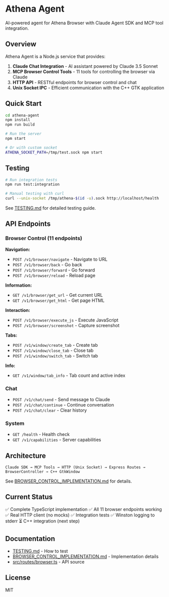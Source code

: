 # Athena Agent

AI-powered agent for Athena Browser with Claude Agent SDK and MCP tool integration.

## Overview

Athena Agent is a Node.js service that provides:

1. **Claude Chat Integration** - AI assistant powered by Claude 3.5 Sonnet
2. **MCP Browser Control Tools** - 11 tools for controlling the browser via Claude
3. **HTTP API** - RESTful endpoints for browser control and chat
4. **Unix Socket IPC** - Efficient communication with the C++ GTK application

## Quick Start

```bash
cd athena-agent
npm install
npm run build

# Run the server
npm start

# Or with custom socket
ATHENA_SOCKET_PATH=/tmp/test.sock npm start
```

## Testing

```bash
# Run integration tests
npm run test:integration

# Manual testing with curl
curl --unix-socket /tmp/athena-$(id -u).sock http://localhost/health
```

See [TESTING.md](./TESTING.md) for detailed testing guide.

## API Endpoints

### Browser Control (11 endpoints)

**Navigation:**
- `POST /v1/browser/navigate` - Navigate to URL
- `POST /v1/browser/back` - Go back
- `POST /v1/browser/forward` - Go forward
- `POST /v1/browser/reload` - Reload page

**Information:**
- `GET /v1/browser/get_url` - Get current URL
- `GET /v1/browser/get_html` - Get page HTML

**Interaction:**
- `POST /v1/browser/execute_js` - Execute JavaScript
- `POST /v1/browser/screenshot` - Capture screenshot

**Tabs:**
- `POST /v1/window/create_tab` - Create tab
- `POST /v1/window/close_tab` - Close tab
- `POST /v1/window/switch_tab` - Switch tab

**Info:**
- `GET /v1/window/tab_info` - Tab count and active index

### Chat
- `POST /v1/chat/send` - Send message to Claude
- `POST /v1/chat/continue` - Continue conversation
- `POST /v1/chat/clear` - Clear history

### System
- `GET /health` - Health check
- `GET /v1/capabilities` - Server capabilities

## Architecture

```
Claude SDK → MCP Tools → HTTP (Unix Socket) → Express Routes → BrowserController → C++ GtkWindow
```

See [BROWSER_CONTROL_IMPLEMENTATION.md](./BROWSER_CONTROL_IMPLEMENTATION.md) for details.

## Current Status

✅ Complete TypeScript implementation
✅ All 11 browser endpoints working
✅ Real HTTP client (no mocks)
✅ Integration tests
✅ Winston logging to stderr
⏳ C++ integration (next step)

## Documentation

- [TESTING.md](./TESTING.md) - How to test
- [BROWSER_CONTROL_IMPLEMENTATION.md](./BROWSER_CONTROL_IMPLEMENTATION.md) - Implementation details
- [src/routes/browser.ts](./src/routes/browser.ts) - API source

## License

MIT
